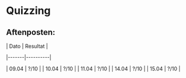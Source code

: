 # Quizzing

## Aftenposten:

| Dato  | Resultat |

|-------|----------|

| 09.04 | ?/10     |
| 10.04 | ?/10     |
| 11.04 | ?/10     |
| 14.04 | ?/10     |
| 15.04 | ?/10     |
